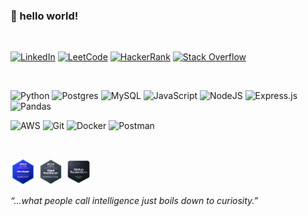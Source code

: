 ### 👋 hello world!
&nbsp;
&nbsp;

<a href="https://www.linkedin.com/in/hiranyagarbh/" target="_blank"><img alt="LinkedIn" src="https://custom-icon-badges.demolab.com/badge/LinkedIn-0A66C2?logo=linkedin-white&logoColor=fff"></a>
<a href="https://leetcode.com/u/hiranyagarbhsingh/" target="_blank"><img alt="LeetCode" src="https://img.shields.io/badge/LeetCode-ffffff?logo=LeetCode&logoColor=#000000"></a>
<a href="https://www.hackerrank.com/profile/hiranyag_singh" target="_blank"><img alt="HackerRank" src="https://img.shields.io/badge/-Hackerrank-2EC866?logo=HackerRank&logoColor=white"></a>
<a href="https://stackoverflow.com/users/8146871/hiranya" target="_blank"><img alt="Stack Overflow" src="https://img.shields.io/badge/-Stackoverflow-FE7A16?logo=stack-overflow&logoColor=white"></a>
<!-- ![LeetCode](https://img.shields.io/badge/LeetCode-000000?logo=LeetCode&logoColor=#d16c06) -->

&nbsp;
&nbsp;

![Python](https://img.shields.io/badge/python-3670A0?logo=python&logoColor=ffdd54)
![Postgres](https://img.shields.io/badge/postgres-%23316192.svg?logo=postgresql&logoColor=white)
![MySQL](https://img.shields.io/badge/mysql-%2300f.svg?logo=mysql&logoColor=white)
![JavaScript](https://img.shields.io/badge/JavaScript-F7DF1E?logo=javascript&logoColor=000)
![NodeJS](https://img.shields.io/badge/node.js-6DA55F?logo=node.js&logoColor=white)
![Express.js](https://img.shields.io/badge/Express.js-%23404d59.svg?logo=express&logoColor=%2361DAFB)
![Pandas](https://img.shields.io/badge/pandas-%23150458.svg?logo=pandas&logoColor=white)


![AWS](https://img.shields.io/badge/AWS-%23FF9900.svg?logo=amazon-web-services&logoColor=white) 
![Git](https://img.shields.io/badge/git-%23F05033.svg?logo=git&logoColor=white)
![Docker](https://img.shields.io/badge/docker-%230db7ed.svg?logo=docker&logoColor=white)
![Postman](https://img.shields.io/badge/Postman-FF6C37?logo=postman&logoColor=white)
<!-- ![GitHub](https://img.shields.io/badge/github-%23121011.svg?logo=github&logoColor=white) --> 

<!-- ![Apache](https://img.shields.io/badge/apache-%23D42029.svg?logo=apache&logoColor=white) -->
&nbsp;
&nbsp;

<a href="https://www.credly.com/badges/ebdb896b-6251-4518-bdfc-e353c4b9f836/public_url" target="_blank"><img src="aws-certified-developer-associate.png" width=8%></a>
<a href="https://www.credly.com/badges/6c4ef27a-78c3-4065-8426-fb1f277c49f3/public_url" target="_blank"><img src="aws-certified-cloud-practitioner.png" width=8%></a>
<a href="https://www.credly.com/badges/891ba705-83c0-454e-a176-0992b0a12406" target="_blank"><img src="github-foundations.png" width=8%></a>

<p><i>“...what people call intelligence just boils down to curiosity.”</i></p>
